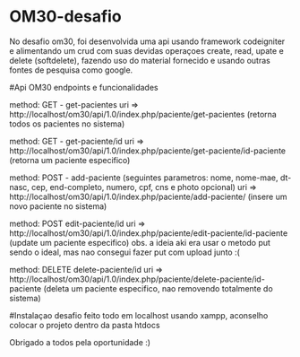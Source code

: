 # OM30-desafio

No desafio om30, foi desenvolvida uma api usando framework codeigniter e alimentando um crud com suas devidas operaçoes create, read, upate e delete (softdelete), fazendo uso do material fornecido e usando outras fontes de pesquisa como google.

#Api OM30
endpoints e funcionalidades

method: GET - get-pacientes uri => http://localhost/om30/api/1.0/index.php/paciente/get-pacientes (retorna todos os pacientes no sistema)

method: GET - get-paciente/id uri => http://localhost/om30/api/1.0/index.php/paciente/get-paciente/id-paciente (retorna um paciente especifico)

method: POST - add-paciente (seguintes parametros: nome, nome-mae, dt-nasc, cep, end-completo, numero, cpf, cns e photo opcional) uri => http://localhost/om30/api/1.0/index.php/paciente/add-paciente/ (insere um novo paciente no sistema)

method: POST edit-paciente/id uri => http://localhost/om30/api/1.0/index.php/paciente/edit-paciente/id-paciente (update um paciente especifico) obs. a ideia aki era usar o metodo put sendo o ideal, mas nao consegui fazer put com upload junto :(

method: DELETE delete-paciente/id uri => http://localhost/om30/api/1.0/index.php/paciente/delete-paciente/id-paciente (deleta um paciente especifico, nao removendo totalmente do sistema)

#Instalaçao
desafio feito todo em localhost usando xampp, aconselho colocar o projeto dentro da pasta htdocs

Obrigado a todos pela oportunidade :)
